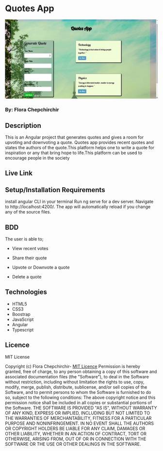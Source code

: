 # Quotes App

![Project Image](src/assets/quotesapp.png)

### By: Flora Chepchirchir



## Description

This is an Angular project that generates quotes and gives a room for upvoting and downvoting a quote. Quotes app provides recent quotes and states the authors of the quote.This platform helps one to write a quote for inspiration or any that bring hope to life.This platform can be used to encourage people in the society

## Live Link

## Setup/Installation Requirements
install angular CLI in your terminal
Run ng serve for a dev server. Navigate to http://localhost:4200/. The app will automatically reload if you change any of the source files.

## BDD

The user is able to;

- View recent votes

- Share their quote

- Upvote or Downvote a quote

- Delete a quote

## Technologies

- HTML5
- CSS3
- Boostrap
- JavaScript
- Angular
- Typescript

## Licence

MIT License

Copyright (c) Flora Chepchirchir- [MIT Licence](LICENSE)
Permission is hereby granted, free of charge, to any person obtaining a copy
of this software and associated documentation files (the "Software"), to deal
in the Software without restriction, including without limitation the rights
to use, copy, modify, merge, publish, distribute, sublicense, and/or sell
copies of the Software, and to permit persons to whom the Software is
furnished to do so, subject to the following conditions:
The above copyright notice and this permission notice shall be included in all
copies or substantial portions of the Software.
THE SOFTWARE IS PROVIDED "AS IS", WITHOUT WARRANTY OF ANY KIND, EXPRESS OR
IMPLIED, INCLUDING BUT NOT LIMITED TO THE WARRANTIES OF MERCHANTABILITY,
FITNESS FOR A PARTICULAR PURPOSE AND NONINFRINGEMENT. IN NO EVENT SHALL THE
AUTHORS OR COPYRIGHT HOLDERS BE LIABLE FOR ANY CLAIM, DAMAGES OR OTHER
LIABILITY, WHETHER IN AN ACTION OF CONTRACT, TORT OR OTHERWISE, ARISING FROM,
OUT OF OR IN CONNECTION WITH THE SOFTWARE OR THE USE OR OTHER DEALINGS IN THE
SOFTWARE.
